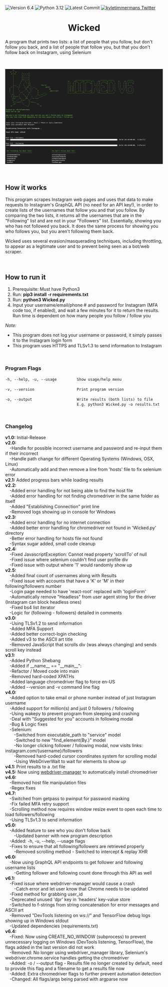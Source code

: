 ![Version 6.4](http://img.shields.io/badge/Version-6.4-orange.svg)
![Python 3.12](http://img.shields.io/badge/Python-3.12-blue.svg)
![Latest Commit](https://img.shields.io/github/last-commit/kyletimmermans/wicked?color=green&label=Latest%20Commit)
[![kyletimmermans Twitter](http://img.shields.io/twitter/url/http/shields.io.svg?style=social&label=Follow)](https://twitter.com/kyletimmermans)

# <div align="center">Wicked</div>

A program that prints two lists: a list of people that you follow, but don't follow you back, and a list of people that follow you, but that you don't follow back on Instagram, using Selenium

<div>&#8203;</div>

![Sample Program Output](/media/results_screenshot.png?raw=true)

<div>&#8203;</div>

## How it works
This program scrapes Instagram web pages and uses that data to make requests to Instagram's GraphQL API (no need for an API key!), in order to create lists of the usernames that follow you and that you follow. By comparing the two lists, it returns all the usernames that are in the "Following" list and are not in your "Followers" list. Essentially, showing you who has not followed you back. It does the same process for showing you who follows you, but you aren't following them back.

Wicked uses several evasion/masquerading techniques, including throttling, to appear as a legitimate user and to prevent being seen as a bot/web scraper.

<div>&#8203;</div>

## How to run it
1. Prerequisite: Must have Python3
2. Run: **pip3 install -r requirements.txt**
3. Run: **python3 Wicked.py**
4. Input your username/email/phone # and password for Instagram (MFA code too, if enabled), and wait a few minutes for it to return the results. Run time is dependent on how many people you follow / follow you

_Note:_

* This program does not log your username or password, it simply passes it to the Instagram login form
* This program uses HTTPS and TLSv1.3 to send information to Instagram

<div>&#8203;</div>

### Program Flags

```text
-h, --help, -u, --usage         Show usage/help menu

-v, --version                   Print program version

-o, --output                    Write results (both lists) to file
                                E.g. python3 Wicked.py -o results.txt
```

<div>&#8203;</div>

### Changelog
<div><b>v1.0:</b> Initial-Release</div>
<div><b>v2.0:</b><div>
<div>&ensp;&ensp;-Handle for possible incorrect username and password and re-input them if their incorrect</div>
<div>&ensp;&ensp;-Handle path change for different Operating Systems (Windows, OSX, Linux)</div>
<div>&ensp;&ensp;-Automatically add and then remove a line from 'hosts' file to fix selenium error</div>
<div><b>v2.1:</b> Added progress bars while loading results</div>
<div><b>v2.2:</b></div>
<div>&ensp;&ensp;-Added error handling for not being able to find the host file</div>
<div>&ensp;&ensp;-Added error handling for not finding chromedriver in the same folder as itself</div>
<div>&ensp;&ensp;-Added "Establishing Connection" print line
<div>&ensp;&ensp;-Removed logs showing up in console for Windows</div>
<div><b>v2.3:</b></div>
<div>&ensp;&ensp;-Added error handling for no internet connection</div>
<div>&ensp;&ensp;-Added better error handling for chromedriver not found in 'Wicked.py' directory</div>
<div>&ensp;&ensp;-Better error handling for hosts file not found</div>
<div>&ensp;&ensp;-Syntax sugar added, small code cleanup</div>
<div><b>v2.4:</b></div>
<div>&ensp;&ensp;-Fixed JavascriptException: Cannot read property 'scrollTo' of null</div>
<div>&ensp;&ensp;-Fixed issue where selenium couldn't find user profile div</div>
<div>&ensp;&ensp;-Fixed issue with output where '1' would randomly show up
<div><b>v2.5:</b></div>
<div>&ensp;&ensp;-Added final count of usernames along with Results</div>
<div>&ensp;&ensp;-Fixed issue with accounts that have a 'K' or 'M' in their following/followers number</div>
<div>&ensp;&ensp;-Login page needed to have 'react-root' replaced with 'loginForm'</div>
<div>&ensp;&ensp;-Automatically remove "Headless" from user agent string for the driver (Instagram can block headless ones)</div>
<div>&ensp;&ensp;-Fixed bs4 list iterator</div>
<div>&ensp;&ensp;-Logic for (following - followers) detailed in comments</div>
<div><b>v3.0:</b></div>
<div>&ensp;&ensp;-Using TLSv1.2 to send information</div>
<div>&ensp;&ensp;-Added MFA Support</div>
<div>&ensp;&ensp;-Added better correct-login checking</div>
<div>&ensp;&ensp;-Added v3 to the ASCII art title</div>
<div>&ensp;&ensp;-Removed JavaScript that scrolls div (was always changing) and sends scroll key instead</div>
<div><b>v3.1:</b></div>
<div>&ensp;&ensp;-Added Python Shebang</div>
<div>&ensp;&ensp;-Added if __name__ == "__main__":</div>
<div>&ensp;&ensp;-Refactor / Moved code into main</div>
<div>&ensp;&ensp;-Removed hard-coded XPATHs</div>
<div>&ensp;&ensp;-Added language chromedriver flag to force en-US</div>
<div>&ensp;&ensp;-Added --version and -v command line flag<div>
<div><b>v4.0:</b></div>
<div>&ensp;&ensp;-Added option to take email or phone number instead of just Instagram username<div>
<div>&ensp;&ensp;-Added support for million(s) and just 0 followers / following<div>
<div>&ensp;&ensp;-Using wakepy to prevent program from sleeping and crashing<div>
<div>&ensp;&ensp;-Deal with "Suggested for you" accounts in following modal</div>
<div>&ensp;&ensp;-Bug & Logic fixes</div>
<div>&ensp;&ensp;-Selenium:</div>
<div>&ensp;&ensp;&ensp;&ensp;-Switched from executable_path to "service" model</div>
<div>&ensp;&ensp;&ensp;&ensp;-Switched to new "find_element(By.)" model</div>
<div>&ensp;&ensp;&ensp;&ensp;-No longer clicking follower / following modal, now visits links: instagram.com/{username}/followers</div>
<div>&ensp;&ensp;&ensp;&ensp;-Removed hard-coded cursor coordinates system for scrolling modal</div>
<div>&ensp;&ensp;&ensp;&ensp;-Using WebDriverWait to wait for elements to show up</div>
<div><b>v4.1:</b> Print results to a .txt file</div>
<div><b>v4.5:</b> Now using <a href="https://pypi.org/project/webdriver-manager/">webdriver-manager</a> to automatically install chromedriver</div>
<div><b>v4.6:</b></div>
<div>&ensp;&ensp;-Removed host file manipulation files<div>
<div>&ensp;&ensp;-Regex fixes<div>
<div><b>v4.7:</b></div>
<div>&ensp;&ensp;-Switched from getpass to pwinput for password masking<div>
<div>&ensp;&ensp;-Fix failed MFA retry support<div>
<div>&ensp;&ensp;-Scrolling method now requires window resize event to open each time to load followers/following</div>
<div>&ensp;&ensp;-Using TLSv1.3 to send information</div>
<div><b>v5.0:</b></div>
<div>&ensp;&ensp;-Added feature to see who you don't follow back<div>
<div>&ensp;&ensp;&ensp;&ensp;-Updated banner with new program description</div>
<div>&ensp;&ensp;-Added: -h, -u, --help, --usage flags</div>
<div>&ensp;&ensp;-Fixes to ensure that all following/followers are retrieved properly<div>
<div>&ensp;&ensp;&ensp;&ensp;-Removed scrolling method - Switched to intercept & replay XHR</div>
<div><b>v6.0:</b></div>
<div>&ensp;&ensp;-Now using GraphQL API endpoints to get follower and following username lists</div>
<div>&ensp;&ensp;&ensp;&ensp;-Getting follower and following count done through this API as well</div>
<div><b>v6.1:</b></div>
<div>&ensp;&ensp;-Fixed issue where webdriver-manager would cause a crash</div>
<div>&ensp;&ensp;&ensp;&ensp;-Catch error and let user know that Chrome needs to be updated</div>
<div>&ensp;&ensp;-Fixed method for grabbing user_id</div>
<div>&ensp;&ensp;-Deprecated unused 'dpr' key in 'headers' key-value store</div>
<div>&ensp;&ensp;-Switched to f-strings from string concatenation for error messages and ASCII art</div>
<div>&ensp;&ensp;-Removed "DevTools listening on ws://" and TensorFlow debug logs showing up in Windows stdout</div>
<div>&ensp;&ensp;-Updated dependencies (requirements.txt)</div>
<div><b>v6.4:</b></div>
<div>&ensp;&ensp;-Fixed: Now using CREATE_NO_WINDOW (subprocess) to prevent unnecessary logging on Windows (DevTools listening, TensorFlow), the flags added in the last version did not work</div>
<div>&ensp;&ensp;-Removed: No longer using webdriver_manager library, Selenium's webdriver.chrome.service handles getting the chromedriver</div>
<div>&ensp;&ensp;-Added: -o / --output flag - Results file no longer created by default, need to provide this flag and a filename to get a results file now</div>
<div>&ensp;&ensp;-Added: Extra chromedriver flags to further prevent automation detection</div>
<div>&ensp;&ensp;-Changed: All flags/args being parsed with argparse now</div>

